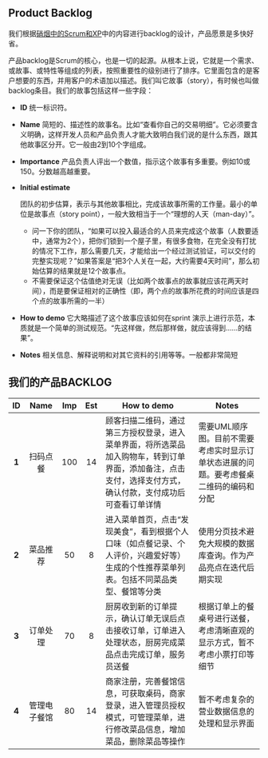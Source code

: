 ## Product Backlog

我们根据[硝烟中的Scrum和XP](http://www.infoq.com/cn/minibooks/scrum-xp-from-the-trenches)中的内容进行backlog的设计，产品愿景是多快好省。

产品backlog是Scrum的核心，也是一切的起源。从根本上说，它就是一个需求、或故事、或特性等组成的列表，按照重要性的级别进行了排序。它里面包含的是客户想要的东西，并用客户的术语加以描述。我们叫它故事（story），有时候也叫做backlog条目。我们的故事包括这样一些字段：

-   **ID** 统一标识符。

-   **Name** 简短的、描述性的故事名。比如“查看你自己的交易明细”。它必须要含义明确，这样开发人员和产品负责人才能大致明白我们说的是什么东西，跟其他故事区分开。它一般由2到10个字组成。

-   **Importance** 产品负责人评出一个数值，指示这个故事有多重要。例如10或150。分数越高越重要。

-   **Initial estimate**

     团队的初步估算，表示与其他故事相比，完成该故事所需的工作量。最小的单位是故事点（story point），一般大致相当于一个“理想的人天（man-day）”。

    -   问一下你的团队，“如果可以投入最适合的人员来完成这个故事（人数要适中，通常为2个），把你们锁到一个屋子里，有很多食物，在完全没有打扰的情况下工作，那么需要几天，才能给出一个经过测试验证，可以交付的完整实现呢？”如果答案是“把3个人关在一起，大约需要4天时间”，那么初始估算的结果就是12个故事点。
    -   不需要保证这个估值绝对无误（比如两个故事点的故事就应该花两天时间），而是要保证相对的正确性（即，两个点的故事所花费的时间应该是四个点的故事所需的一半）

-   **How to demo** 它大略描述了这个故事应该如何在sprint 演示上进行示范，本质就是一个简单的测试规范。“先这样做，然后那样做，就应该得到……的结果”。

-   **Notes** 相关信息、解释说明和对其它资料的引用等等。一般都非常简短

## 我们的产品BACKLOG

| ID | Name | Imp | Est | How to demo | Notes |
| :--: | :--: | :--: | :--: | ----------- | ------------ |
| **1** | 扫码点餐 | 100 | 14 | 顾客扫描二维码，通过第三方授权登录，进入菜单界面，将所选菜品加入购物车，转到订单界面，添加备注，点击支付，选择支付方式，确认付款，支付成功后可查看订单详情 | 需要UML顺序图。目前不需要考虑实时显示订单状态进展的问题。要考虑餐桌二维码的编码和分配 |
| **2** | 菜品推荐 | 50 | 8 | 进入菜单首页，点击“发现美食”，看到根据个人口味（如点餐记录、个人评价，兴趣爱好等）生成的个性推荐菜单列表。包括不同菜品类型、餐馆等分类 | 使用分页技术避免大规模的数据库查询。作为产品亮点在迭代后期实现 |
| **3** | 订单处理 | 70 | 8 | 厨房收到新的订单提示，确认订单无误后点击接收订单，订单进入处理状态，厨房完成菜品点击完成订单，服务员送餐 | 根据订单上的餐桌号进行送餐，考虑清晰直观的显示方式，暂不考虑小票打印等细节 |
| **4** | 管理电子餐馆 | 80 | 14 | 商家注册，完善餐馆信息，可获取桌码，商家登录，进入管理员授权模式，可管理菜单，进行修改菜品信息，增加菜品，删除菜品等操作 | 暂不考虑复杂的营业数据信息的处理和显示界面 |
